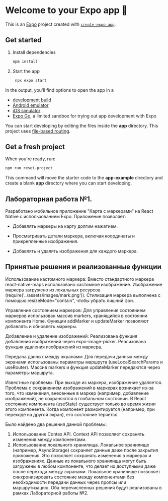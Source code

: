 # Welcome to your Expo app 👋

This is an [Expo](https://expo.dev) project created with [`create-expo-app`](https://www.npmjs.com/package/create-expo-app).

## Get started

1. Install dependencies

   ```bash
   npm install
   ```

2. Start the app

   ```bash
    npx expo start
   ```

In the output, you'll find options to open the app in a

- [development build](https://docs.expo.dev/develop/development-builds/introduction/)
- [Android emulator](https://docs.expo.dev/workflow/android-studio-emulator/)
- [iOS simulator](https://docs.expo.dev/workflow/ios-simulator/)
- [Expo Go](https://expo.dev/go), a limited sandbox for trying out app development with Expo

You can start developing by editing the files inside the **app** directory. This project uses [file-based routing](https://docs.expo.dev/router/introduction).

## Get a fresh project

When you're ready, run:

```bash
npm run reset-project
```

This command will move the starter code to the **app-example** directory and create a blank **app** directory where you can start developing.

## Лабораторная работа №1.

Разработано мобильное приложение "Карта с маркерами" на React Native с использованием Expo. Приложение позволяет:

- Добавлять маркеры на карту долгим нажатием.

- Просматривать детали маркера, включая координаты и прикрепленные изображения.

- Добавлять и удалять изображения для каждого маркера.

## Принятые решения и реализованные функции

Использование кастомного маркера:
Вместо стандартного маркера react-native-maps использовано кастомное изображение. Изображение маркера загружено из локальных ресурсов (require('../assets/images/mark.png')). Стилизация маркера выполнена с помощью resizeMode="contain", чтобы убрать лишний фон.

Управление состоянием маркеров:
Для управления состоянием маркеров использован массив markers, хранящийся в состоянии компонента Home. Функции addMarker и updateMarker позволяют добавлять и обновлять маркеры.

Добавление и удаление изображений:
Реализована функция добавления изображений через expo-image-picker. Реализована функция удаления изображений из маркера.

Передача данных между экранами:
Для передачи данных между экранами использованы параметры маршрута (useLocalSearchParams и useRouter). Массив markers и функция updateMarker передаются через параметры маршрута.

Известные проблемы:
При выходе из маркера, изображение удаляется. Проблема с сохранением изображений в маркерах возникает из-за того, что изменения, внесенные в маркер (например, добавление изображений), не сохраняются в глобальном состоянии. В React состояние компонента (useState) существует только во время жизни этого компонента. Когда компонент размонтируется (например, при переходе на другой экран), его состояние теряется. 

Было найдено два решения данной проблемы: 
1. Использование Contex API. Context API позволяет сохранять изменения между компонентами.
2. Использование локального хранилища. Локальное хранилище (например, AsyncStorage) сохраняет данные даже после закрытия приложения. Это позволяет сохранять изменения в маркерах и изображениях. Данные из локального хранилища могут быть загружены в любом компоненте, что делает их доступными даже после перехода между экранами. Локальное хранилище позволяет синхронизировать состояние между компонентами без необходимости передачи данных через пропсы или маршрутизацию.
Оба перечисленных решения будут реализованы в рамках Лабораторной работы №2.